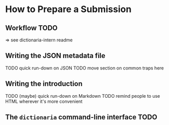 How to Prepare a Submission
===========================


Workflow TODO
--------

=> see dictionaria-intern readme


Writing the JSON metadata file
------------------------------

TODO quick run-down on JSON
TODO move section on common traps here


Writing the introduction
------------------------

TODO (maybe) quick run-down on Markdown
TODO remind people to use HTML wherever it's more convenient


The `dictionaria` command-line interface TODO
----------------------------------------
